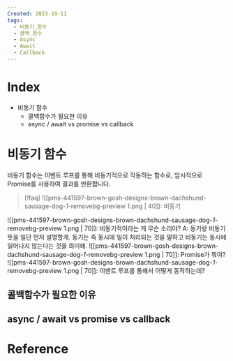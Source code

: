 ```yaml
---
Created: 2023-10-11
tags:
  - 비동기_함수
  - 콜백_함수
  - Async
  - Await
  - Callback
---
```

# Index
- 비동기 함수
    - 콜백함수가 필요한 이유
    - async / await vs promise vs callback
# 비동기 함수
비동기 함수는 이벤트 루프를 통해 비동기적으로 작동하는 함수로, 암시적으로 Promise를 사용하여 결과를 반환합니다. 

> [!faq] ![[pms-441597-brown-gosh-designs-brown-dachshund-sausage-dog-_1_-removebg-preview 1.png | 40]]: 비동기
> 




![[pms-441597-brown-gosh-designs-brown-dachshund-sausage-dog-_1_-removebg-preview 1.png | 70]]: 비동기적이라는 게 무슨 소리야?
A: 동기랑 비동기 뜻을 일단 먼저 설명할게. 동기는 즉 동시에 일이 처리되는 것을 말하고 비동기는 동시에 일어나지 않는다는 것을 의미해.
![[pms-441597-brown-gosh-designs-brown-dachshund-sausage-dog-_1_-removebg-preview 1.png | 70]]: Promise가 뭐야?
![[pms-441597-brown-gosh-designs-brown-dachshund-sausage-dog-_1_-removebg-preview 1.png | 70]]: 이벤트 루프를 통해서 어떻게 동작하는데?
## 콜백함수가 필요한 이유

## async / await vs promise vs callback

# Reference
